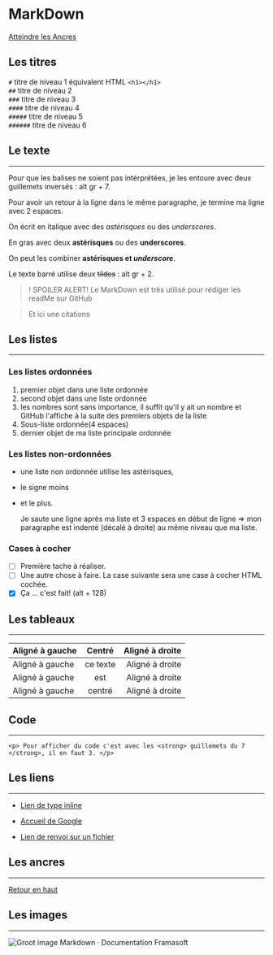 MarkDown
========
 
<a id="top">
 
[Atteindre les Ancres](#ancres)
 
 
## Les titres
 
`#` titre de niveau 1 équivalent HTML ```<h1></h1>```  
`##` titre de niveau 2  
`###` titre de niveau 3  
`####` titre de niveau 4  
`#####` titre de niveau 5  
`######` titre de niveau 6  
 
## Le texte
-----------
 
Pour que les balises ne soient pas intérprétées, je les entoure avec deux guillemets inversés  :  alt gr + 7.  
 
Pour avoir un retour à la ligne dans le même paragraphe, je termine ma ligne avec 2 espaces.
 
On écrit en italique avec des *astérisques* ou des _underscores_.
 
En gras avec deux **astérisques** ou des __underscores__.
 
On peut les combiner **astérisques et _underscore_**.
 
Le texte barré utilise deux ~~tildes~~  :  alt gr + 2.
 
 
>! SPOILER ALERT! Le MarkDown est très utilisé pour rédiger les readMe sur GitHub
 
> Et ici une citations
 
## Les listes
-------------
 
### Les listes ordonnées
1. premier objet dans une liste ordonnée
2. second objet dans une liste ordonnée
18. les nombres sont sans importance, il suffit qu'il y ait un nombre et GitHub l'affiche à la suite des premiers objets de la liste
  1. Sous-liste ordonnée(4 espaces)
4. dernier objet de ma liste principale ordonnée
 
### Les listes non-ordonnées
* une liste non ordonnée utilise les astérisques,
- le signe moins
+ et le plus.
 
   Je saute une ligne après ma liste et 3 espaces en début de ligne => mon paragraphe est indenté (décalé à droite) au même niveau que ma liste.
 
### Cases à cocher
- [ ] Première tache à réaliser.
- [ ] Une autre chose à faire.
La case suivante sera une case à cocher HTML cochée.
- [x] Ça ... c'est fait! (alt + 128)
 
## Les tableaux
---------------
| Aligné à gauche  | Centré          | Aligné à droite |
|:---------------  |:---------------:| ---------------:|
| Aligné à gauche  |   ce texte      | Aligné à droite |
| Aligné à gauche  |     est         | Aligné à droite |
| Aligné à gauche  |    centré       | Aligné à droite |
 
## Code
-------
``` <p> Pour afficher du code c'est avec les <strong> guillemets du 7 </strong>, il en faut 3. </p> ```
 
## Les liens
------------
  * [Lien de type inline](https://docs.framasoft.org/fr/grav/markdown.html)
 
  * [Accueil de Google](https://www.google.com)
 
  * [Lien de renvoi sur un fichier](https://github.com/SoniaB78/pendu_python/edit/sonia/README.md)
 
## Les ancres
-------------
<a id="ancres">
 
[Retour en haut](#top)
 
## Les images
-------------
![Groot image](https://media.giphy.com/media/R97jJCEGEmh0I/giphy.gif)
Markdown · Documentation Framasoft
 


